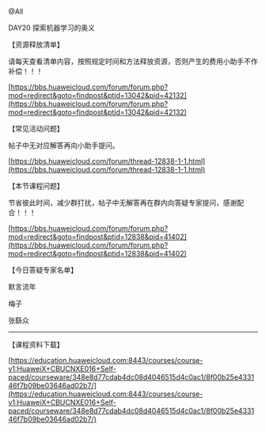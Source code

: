 @All

DAY20 探索机器学习的奥义

【资源释放清单】

请每天查看清单内容，按照规定时间和方法释放资源，否则产生的费用小助手不作补偿！！！

[https://bbs.huaweicloud.com/forum/forum.php?mod=redirect&goto=findpost&ptid=13042&pid=42132](https://bbs.huaweicloud.com/forum/forum.php?mod=redirect&goto=findpost&ptid=13042&pid=42132)

【常见活动问题】

帖子中无对应解答再向小助手提问。

[https://bbs.huaweicloud.com/forum/thread-12838-1-1.html](https://bbs.huaweicloud.com/forum/thread-12838-1-1.html)

【本节课程问题】

节省彼此时间，减少群打扰，帖子中无解答再在群内向答疑专家提问，感谢配合！！！

[https://bbs.huaweicloud.com/forum/forum.php?mod=redirect&goto=findpost&ptid=12838&pid=41402](https://bbs.huaweicloud.com/forum/forum.php?mod=redirect&goto=findpost&ptid=12838&pid=41402)

【今日答疑专家名单】

默言流年

梅子

张繇众

------------------

【课程资料下载】

[https://education.huaweicloud.com:8443/courses/course-v1:HuaweiX+CBUCNXE016+Self-paced/courseware/348e8d77cdab4dc08d4046515d4c0ac1/8f00b25e433146f7b09be03646ad02b7/](https://education.huaweicloud.com:8443/courses/course-v1:HuaweiX+CBUCNXE016+Self-paced/courseware/348e8d77cdab4dc08d4046515d4c0ac1/8f00b25e433146f7b09be03646ad02b7/)